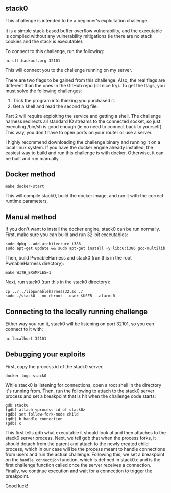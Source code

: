 ## stack0

This challenge is intended to be a beginner's exploitation challenge.

It is a simple stack-based buffer overflow vulnerability, and the executable is
compiled without any vulnerability mitigations (ie there are no stack cookies and
the stack is executable).


To connect to this challenge, run the following:

    nc ctf.hackucf.org 32101


This will connect you to the challenge running on my server.

There are two flags to be gained from this challenge. Also, the real flags are
different than the ones in the GitHub repo (lol nice try). To get the flags,
you must solve the following challenges:

1. Trick the program into thinking you purchased it.
2. Get a shell and read the second flag file.

Part 2 will require exploiting the service and getting a shell. The challenge
harness redirects all standard IO streams to the connected socket, so just
executing /bin/sh is good enough (ie no need to connect back to yourself). This
way, you don't have to open ports on your router or use a server.

I highly recommend downloading the challenge binary and running it on a local
linux system. If you have the docker engine already installed, the easiest way
to build and run this challenge is with docker. Otherwise, it can be built and
run manually.


## Docker method

    make docker-start

This will compile stack0, build the docker image, and run it with the correct
runtime parameters.


## Manual method

If you don't want to install the docker engine, stack0 can be run normally.
First, make sure you can build and run 32-bit executables:

    sudo dpkg --add-architecture i386
    sudo apt-get update && sudo apt-get install -y libc6:i386 gcc-multilib

Then, build PwnableHarness and stack0 (run this in the root PwnableHarness directory):

    make WITH_EXAMPLES=1

Next, run stack0 (run this in the stack0 directory):

    cp ../../libpwnableharness32.so ./
    sudo ./stack0 --no-chroot --user $USER --alarm 0


## Connecting to the locally running challenge

Either way you run it, stack0 will be listening on port 32101, so you can connect
to it with:

    nc localhost 32101


## Debugging your exploits

First, copy the process id of the stack0 server.

    docker logs stack0

While stack0 is listening for connections, open a root shell in the directory it's
running from. Then, run the following to attach to the stack0 server
process and set a breakpoint that is hit when the challenge code starts:

    gdb stack0
    (gdb) attach <process id of stack0>
    (gdb) set follow-fork-mode child
    (gdb) b handle_connection
    (gdb) c

This first tells gdb what executable it should look at and then attaches to the
stack0 server process. Next, we tell gdb that when the process forks, it should
detach from the parent and attach to the newly created child process, which in
our case will be the process meant to handle connections from users and run the
actual challenge. Following this, we set a breakpoint on the `handle_connection`
function, which is defined in stack0.c and is the first challenge function called
once the server receives a connection. Finally, we continue execution and wait
for a connection to trigger the breakpoint.

Good luck!
